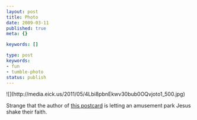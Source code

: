 ```yaml
---
layout: post
title: Photo
date: 2009-03-11
published: true
meta: {}

keywords: []

type: post
keywords:
- fun
- tumble-photo
status: publish
---
```

<div class="figure">            ![](http://media.eick.us/2011/05/4Lbi8pbnEkwv30bub0OQvjoto1_500.jpg)        </div>

Strange that the author of [this postcard](http://postsecret.blogspot.com) is letting an amusement park Jesus shake their faith.

